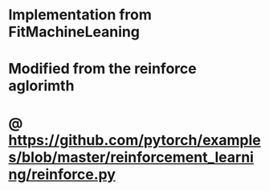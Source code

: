 # Implementation from FitMachineLeaning
# Modified from the reinforce aglorimth
# @ https://github.com/pytorch/examples/blob/master/reinforcement_learning/reinforce.py
